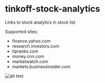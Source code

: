 # tinkoff-stock-analytics
Links to stock analytics in stock list

Supported sites:
- finance.yahoo.com
- research.investors.com
- tipranks.com
- money.cnn.com
- marketwatch.com
- markets.businessinsider.com

![alt text](https://github.com/nikita715/tinkoff-stock-analytics-extension/blob/master/images/screenshot.jpg)
